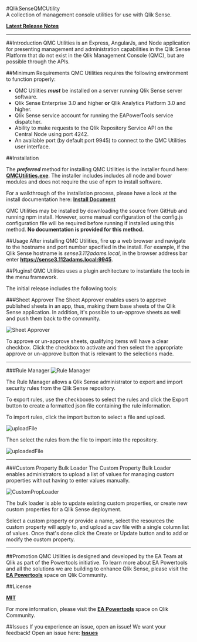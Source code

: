 #QlikSenseQMCUtility    
A collection of management console utilities for use with Qlik Sense.

**[Latest Release Notes](https://github.com/eapowertools/QlikSenseQMCUtility/releases/latest)**

-----

##Introduction
QMC Utilities is an Express, AngularJs, and Node application for presenting management and administration capabilities in the Qlik Sense Platform that do not exist in the Qlik Management Console (QMC), but are possible through the APIs.

##Minimum Requirements
QMC Utilities requires the following environment to function properly:

* QMC Utilities ***must*** be installed on a server running Qlik Sense server software.
* Qlik Sense Enterprise 3.0 and higher **or** Qlik Analytics Platform 3.0 and higher.
* Qlik Sense service account for running the EAPowerTools service dispatcher.
* Ability to make requests to the Qlik Repository Service API on the Central Node using port 4242.
* An available port (by default port 9945) to connect to the QMC Utilities user interface.


##Installation

The ***preferred*** method for installing QMC Utilities is the installer found here: **[QMCUtilities.exe](https://s3.amazonaws.com/eapowertools/qmcutilities/QMCUtilities.exe)**.  The installer includes includes all node and bower modules and does not require the use of npm to install software.

For a walkthrough of the installation process, please have a look at the install documentation here: **[Install Document](https://linktoInstallDocument)**

QMC Utilities may be installed by downloading the source from GitHub and running npm install.  However, some manual configuration of the config.js configuration file will be required before running if installed using this method.  **No documentation is provided for this method.**

##Usage
After installing QMC Utilities, fire up a web browser and navigate to the hostname and port number specified in the install.  For example, if the Qlik Sense hostname is _sense3.112adams.local_, in the browser address bar enter **https://sense3.112adams.local:9945**.

##Plugins!
QMC Utilities uses a plugin architecture to instantiate the tools in the menu framework.

The initial release includes the following tools:

###Sheet Approver
The Sheet Approver enables users to approve published sheets in an app, thus, making them base sheets of the Qlik Sense application.  In addition, it's possible to un-approve sheets as well and push them back to the community.

![Sheet Approver](https://s3.amazonaws.com/eapowertools/qmcutilities/SheetApproverScreen.png)

To approve or un-approve sheets, qualifying items will have a clear checkbox.  Click the checkbox to activate and then select the appropriate approve or un-approve button that is relevant to the selections made.

-----

###Rule Manager
![Rule Manager](https://s3.amazonaws.com/eapowertools/qmcutilities/RuleManagerScreen.png)

The Rule Manager allows a Qlik Sense administrator to export and import security rules from the Qlik Sense repository.

To export rules, use the checkboxes to select the rules and click the Export button to create a formatted json file containing the rule information.

To import rules, click the import button to select a file and upload. 

![uploadFile](https://s3.amazonaws.com/eapowertools/qmcutilities/importRuleFile.png)

Then select the rules from the file to import into the repository.

![uploadedFile](https://s3.amazonaws.com/eapowertools/qmcutilities/uploadedRuleFile.png)

-----

###Custom Property Bulk Loader
The Custom Property Bulk Loader enables administrators to upload a list of values for managing custom properties without having to enter values manually.

![CustomPropLoader](https://s3.amazonaws.com/eapowertools/qmcutilities/CustomPropScreen.png)

The bulk loader is able to update existing custom properties, or create new custom properties for a Qlik Sense deployment.

Select a custom property or provide a name, select the resources the custom property will apply to, and upload a csv file with a single column list of values.  Once that's done click the Create or Update button and to add or modify the custom property.

-----

##Promotion
QMC Utilities is designed and developed by the EA Team at Qlik as part of the Powertools initiative. To learn more about EA Powertools and all the solutions we are building to enhance Qlik Sense, please visit the **[EA Powertools](https://community.qlik.com/community/qlik-sense/ea-powertools)** space on Qlik Community.

##License

**[MIT](https://github.com/eapowertools/QlikSenseQMCUtility/LICENSE)**

For more information, please visit the **[EA Powertools](https://community.qlik.com/community/qlik-sense/ea-powertools)** space on Qlik Community.

##Issues
If you experience an issue, open an issue!  We want your feedback!  Open an issue here: **[Issues](https://github.com/eapowertools/QlikSenseQMCUtility/issues)**
